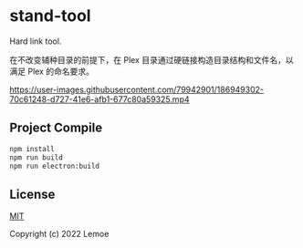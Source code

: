 # stand-tool

Hard link tool.

在不改变辅种目录的前提下，在 Plex 目录通过硬链接构造目录结构和文件名，以满足 Plex 的命名要求。

https://user-images.githubusercontent.com/79942901/186949302-70c61248-d727-41e6-afb1-677c80a59325.mp4

## Project Compile

```sh
npm install
npm run build
npm run electron:build
```

## License

[MIT](https://opensource.org/licenses/MIT)

Copyright (c) 2022 Lemoe
